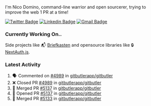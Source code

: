 
I'm Nico Domino, command-line warrior and open sourcerer, trying to improve the web 1 PR at a time!

[![Twitter Badge](https://img.shields.io/badge/-@ndom91-1ca0f1?style=flat-square&labelColor=1ca0f1&logo=twitter&logoColor=white&link=https://twitter.com/ndom91)](https://twitter.com/ndom91) [![Linkedin Badge](https://img.shields.io/badge/-ndom91-blue?style=flat-square&logo=Linkedin&logoColor=white&link=https://www.linkedin.com/in/ndom91/)](https://www.linkedin.com/in/ndom91/) [![Gmail Badge](https://img.shields.io/badge/-yo@ndo.dev-c14438?style=flat-square&logo=mail.ru&logoColor=white&link=mailto:yo@ndo.dev)](mailto:yo@ndo.dev)

### Currently Working On..

Side projects like 📬 [Briefkasten](https://briefkastenhq.com) and opensource libraries like 🔒 [NextAuth.js](https://github.com/nextauthjs/next-auth).

<!--START_SECTION_PROFILE_VIEWS:readme-info-->
<!--END_SECTION_PROFILE_VIEWS:readme-info-->

<!--START_SECTION_DAILY_COMMIT:readme-info-->
<!--END_SECTION_DAILY_COMMIT:readme-info-->

<!--START_SECTION_WEEKLY_COMMIT:readme-info-->
<!--END_SECTION_WEEKLY_COMMIT:readme-info-->

### Latest Activity

<!--START_SECTION:activity-->
1. 🗣 Commented on [#4989](https://github.com/gitbutlerapp/gitbutler/pull/4989#issuecomment-2413429001) in [gitbutlerapp/gitbutler](https://github.com/gitbutlerapp/gitbutler)
2. ❌ Closed PR [#4989](https://github.com/gitbutlerapp/gitbutler/pull/4989) in [gitbutlerapp/gitbutler](https://github.com/gitbutlerapp/gitbutler)
3. 🎉 Merged PR [#5137](https://github.com/gitbutlerapp/gitbutler/pull/5137) in [gitbutlerapp/gitbutler](https://github.com/gitbutlerapp/gitbutler)
4. 💪 Opened PR [#5137](https://github.com/gitbutlerapp/gitbutler/pull/5137) in [gitbutlerapp/gitbutler](https://github.com/gitbutlerapp/gitbutler)
5. 🎉 Merged PR [#5133](https://github.com/gitbutlerapp/gitbutler/pull/5133) in [gitbutlerapp/gitbutler](https://github.com/gitbutlerapp/gitbutler)
<!--END_SECTION:activity-->
